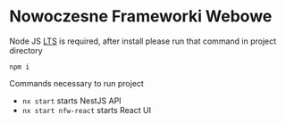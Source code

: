 # Nowoczesne Frameworki Webowe

Node JS [LTS](https://nodejs.org/en/) is required, after install please run that command in project directory 
```
npm i
```

Commands necessary to run project
  - `nx start` starts NestJS API
  - `nx start nfw-react` starts React UI
